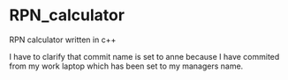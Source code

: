 # RPN_calculator
RPN calculator written in c++

I have to clarify that commit name is set to anne because I have commited from my work laptop which has been set to my managers name.
